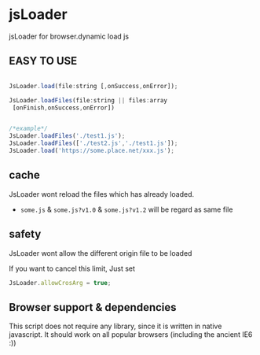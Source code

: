 # jsLoader
jsLoader for browser.dynamic load js

## EASY TO USE
```javascript

JsLoader.load(file:string [,onSuccess,onError]);

JsLoader.loadFiles(file:string || files:array
 [onFinish,onSuccess,onError])


/*example*/
JsLoader.loadFiles('./test1.js');
JsLoader.loadFiles(['./test2.js','./test1.js']);
JsLoader.load('https://some.place.net/xxx.js');

```

## cache

JsLoader wont reload the files which has already loaded.

- `some.js` & `some.js?v1.0` & `some.js?v1.2` will be regard as same file


## safety

JsLoader wont allow the different origin file to be loaded

If you want to cancel this limit, Just set 
```javascript
JsLoader.allowCrosArg = true;
```

## Browser support & dependencies

This script does not require any library, since it is written in native javascript. It should work on all popular browsers (including the ancient IE6 :))